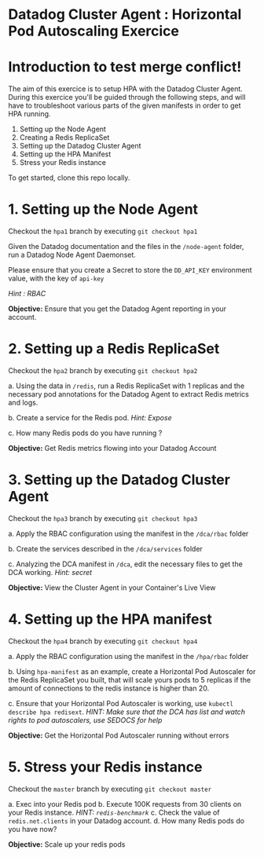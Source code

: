# Datadog Cluster Agent : Horizontal Pod Autoscaling Exercice

# Introduction to test merge conflict!


The aim of this exercice is to setup HPA with the Datadog Cluster Agent. During this exercice you'll be guided through the following steps, and will have to troubleshoot various parts of the given manifests in order to get HPA running.
1. Setting up the Node Agent
2. Creating a Redis ReplicaSet
3. Setting up the Datadog Cluster Agent
4. Setting up the HPA Manifest
5. Stress your Redis instance

To get started, clone this repo locally.

# 1. Setting up the Node Agent

Checkout the `hpa1` branch by executing `git checkout hpa1`

Given the Datadog documentation and the files in the `/node-agent` folder, run a Datadog Node Agent Daemonset.

Please ensure that you create a Secret to store the `DD_API_KEY` environment value, with the key of `api-key`

*Hint : RBAC*

**Objective:** Ensure that you get the Datadog Agent reporting in your account.

# 2. Setting up a Redis ReplicaSet

Checkout the `hpa2` branch by executing `git checkout hpa2`

a. Using the data in `/redis`, run a Redis ReplicaSet with 1 replicas and the necessary pod annotations for the Datadog Agent to extract Redis metrics and logs.

b. Create a service for the Redis pod. *Hint: Expose*

c. How many Redis pods do you have running ?

**Objective:** Get Redis metrics flowing into your Datadog Account

# 3. Setting up the Datadog Cluster Agent

Checkout the `hpa3` branch by executing `git checkout hpa3`

a. Apply the RBAC configuration using the manifest in the `/dca/rbac` folder

b. Create the services described in the `/dca/services` folder

c. Analyzing the DCA manifest in `/dca`, edit the necessary files to get the DCA working. *Hint: secret*

**Objective:** View the Cluster Agent in your Container's Live View


# 4. Setting up the HPA manifest

Checkout the `hpa4` branch by executing `git checkout hpa4`

a. Apply the RBAC configuration using the manifest in the `/hpa/rbac` folder

b. Using `hpa-manifest` as an example, create a Horizontal Pod Autoscaler for the Redis ReplicaSet you built, that will scale yours pods to 5 replicas if the amount of connections to the redis instance is higher than 20.

c. Ensure that your Horizontal Pod Autoscaler is working, use `kubectl describe hpa redisext`. *HINT: Make sure that the DCA has list and watch rights to pod autoscalers, use SEDOCS for help*

**Objective:** Get the Horizontal Pod Autoscaler running without errors

# 5. Stress your Redis instance

Checkout the `master` branch by executing `git checkout master`

a. Exec into your Redis pod
b. Execute 100K requests from 30 clients on your Redis instance. *HINT: `redis-benchmark`*
c. Check the value of `redis.net.clients` in your Datadog account.
d. How many Redis pods do you have now?

**Objective:** Scale up your redis pods
